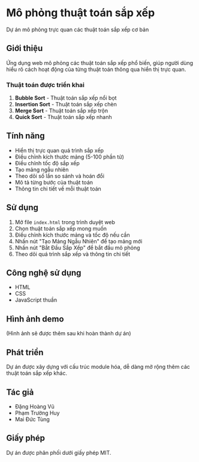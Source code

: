 # Mô phỏng thuật toán sắp xếp

Dự án mô phỏng trực quan các thuật toán sắp xếp cơ bản

## Giới thiệu

Ứng dụng web mô phỏng các thuật toán sắp xếp phổ biến, giúp người dùng hiểu rõ cách hoạt động của từng thuật toán thông qua hiển thị trực quan.

### Thuật toán được triển khai

1. **Bubble Sort** - Thuật toán sắp xếp nổi bọt
2. **Insertion Sort** - Thuật toán sắp xếp chèn
3. **Merge Sort** - Thuật toán sắp xếp trộn
4. **Quick Sort** - Thuật toán sắp xếp nhanh

## Tính năng

- Hiển thị trực quan quá trình sắp xếp
- Điều chỉnh kích thước mảng (5-100 phần tử)
- Điều chỉnh tốc độ sắp xếp
- Tạo mảng ngẫu nhiên
- Theo dõi số lần so sánh và hoán đổi
- Mô tả từng bước của thuật toán
- Thông tin chi tiết về mỗi thuật toán

## Sử dụng

1. Mở file `index.html` trong trình duyệt web
2. Chọn thuật toán sắp xếp mong muốn
3. Điều chỉnh kích thước mảng và tốc độ nếu cần
4. Nhấn nút "Tạo Mảng Ngẫu Nhiên" để tạo mảng mới
5. Nhấn nút "Bắt Đầu Sắp Xếp" để bắt đầu mô phỏng
6. Theo dõi quá trình sắp xếp và thông tin chi tiết

## Công nghệ sử dụng

- HTML
- CSS
- JavaScript thuần

## Hình ảnh demo

(Hình ảnh sẽ được thêm sau khi hoàn thành dự án)

## Phát triển

Dự án được xây dựng với cấu trúc module hóa, dễ dàng mở rộng thêm các thuật toán sắp xếp khác.

## Tác giả

- Đặng Hoàng Vũ
- Phạm Trường Huy
- Mai Đức Tùng

## Giấy phép

Dự án được phân phối dưới giấy phép MIT. 
